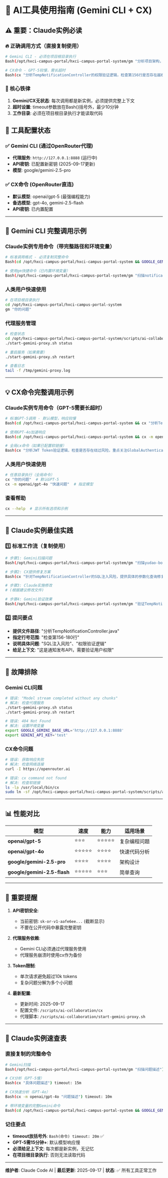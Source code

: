 # 🚀 AI工具使用指南 (Gemini CLI + CX)

## ⚠️ 重要：Claude实例必读

### 🔥 正确调用方式（直接复制使用）
```bash
# Gemini CLI - 必须在项目根目录执行
Bash(/opt/hxci-campus-portal/hxci-campus-portal-system/gm "分析项目架构，扫描src目录下所有Controller类的安全风险") timeout: 20m

# CX命令 - GPT-5较慢，需长超时
Bash(cx "分析TempNotificationController的权限验证逻辑，检查第156行是否存在越权风险") timeout: 15m
```

### 🚨 核心铁律
1. **Gemini/CX无状态**: 每次调用都是新实例，必须提供完整上下文
2. **超时设置**: timeout参数放在Bash()括号外，最少10分钟
3. **工作目录**: 必须在项目根目录执行才能读取代码

## 🔧 工具配置状态

### ✅ Gemini CLI (通过OpenRouter代理)
- **代理服务**: `http://127.0.0.1:8888` (运行中)
- **API密钥**: 已配置新密钥 (2025-09-17更新)
- **模型**: google/gemini-2.5-pro

### ✅ CX命令 (OpenRouter直连)
- **默认模型**: openai/gpt-5 (最强编程能力)
- **备选模型**: gpt-4o, gemini-2.5-flash
- **API密钥**: 已内置配置

---

## 🤖 Gemini CLI 完整调用示例

### Claude实例专用命令（带完整路径和环境变量）
```bash
# 标准调用格式 - 必须复制完整命令
Bash(cd /opt/hxci-campus-portal/hxci-campus-portal-system && GOOGLE_GEMINI_BASE_URL='http://127.0.0.1:8888' GEMINI_API_KEY='test' gemini -p "分析yudao-boot-mini目录下的Controller类，找出潜在的SQL注入风险点，需要扫描所有@RestController注解的类") timeout: 20m

# 使用gm快捷命令（已内置环境变量）
Bash(/opt/hxci-campus-portal/hxci-campus-portal-system/gm "扫描notification相关的所有Java文件，分析权限控制实现是否完善") timeout: 20m
```

### 人类用户快速使用
```bash
# 在项目根目录执行
cd /opt/hxci-campus-portal/hxci-campus-portal-system
gm "你的问题"
```

### 代理服务管理
```bash
# 检查状态
cd /opt/hxci-campus-portal/hxci-campus-portal-system/scripts/ai-collaboration/
./start-gemini-proxy.sh status

# 重启服务（如果需要）
./start-gemini-proxy.sh restart

# 查看日志
tail -f /tmp/gemini-proxy.log
```

---

## 💡 CX命令完整调用示例

### Claude实例专用命令（GPT-5需要长超时）
```bash
# 标准GPT-5调用 - 默认模型，响应较慢
Bash(cd /opt/hxci-campus-portal/hxci-campus-portal-system && cx "分析TempNotificationController.java的publishToDatabase方法，检查SQL注入风险，特别关注第231-245行的参数处理逻辑") timeout: 15m

# 使用GPT-4o加速响应
Bash(cd /opt/hxci-campus-portal/hxci-campus-portal-system && cx -m openai/gpt-4o "快速分析PermissionCacheConfig的Redis配置是否合理") timeout: 10m

# 全局cx命令（如果已配置软链接）
Bash(cx "分析JWT Token验证逻辑，检查是否存在绕过风险，重点关注GlobalAuthenticationConfig类") timeout: 15m
```

### 人类用户快速使用
```bash
# 任意目录执行（全局命令）
cx "你的问题"  # 默认GPT-5
cx -m openai/gpt-4o "快速问题"  # 指定模型
```

### 查看帮助
```bash
cx --help  # 显示所有选项和示例
```

---

## 🎯 Claude实例最佳实践

### 1️⃣ 标准工作流（复制使用）
```bash
# 步骤1: Gemini扫描问题
Bash(/opt/hxci-campus-portal/hxci-campus-portal-system/gm "扫描yudao-boot-mini/yudao-server/src目录，找出所有安全漏洞，包括SQL注入、XSS、CSRF等") timeout: 20m

# 步骤2: CX提供修复方案
Bash(cx "针对TempNotificationController的SQL注入风险，提供具体的参数化查询修复代码") timeout: 15m

# 步骤3: Claude实施修改
# (根据建议修改文件)

# 步骤4: Gemini验证效果
Bash(/opt/hxci-campus-portal/hxci-campus-portal-system/gm "验证TempNotificationController的SQL注入问题是否已修复") timeout: 20m
```

### 2️⃣ 提问要点
- **提供文件路径**: "分析TempNotificationController.java"
- **指定行号范围**: "检查第156-180行"
- **说明具体问题**: "SQL注入风险"、"权限验证逻辑"
- **给足上下文**: "这是通知发布API，需要验证用户权限"

---

## 🔧 故障排除

### Gemini CLI问题
```bash
# 错误: "Model stream completed without any chunks"
# 解决: 检查代理服务
./start-gemini-proxy.sh status
./start-gemini-proxy.sh restart

# 错误: 404 Not Found
# 解决: 设置环境变量
export GOOGLE_GEMINI_BASE_URL='http://127.0.0.1:8888'
export GENINI_API_KEY='test'
```

### CX命令问题
```bash
# 错误: 获取响应失败
# 解决: 检查网络连接
curl -I https://openrouter.ai

# 错误: cx command not found
# 解决: 检查软链接
ls -la /usr/local/bin/cx
sudo ln -sf /opt/hxci-campus-portal/hxci-campus-portal-system/scripts/ai-collaboration/cx /usr/local/bin/cx
```

---

## 📊 性能对比

| 模型 | 速度 | 能力 | 适用场景 |
|------|------|------|----------|
| **openai/gpt-5** | ⭐⭐⭐ | ⭐⭐⭐⭐⭐ | 复杂编程问题 |
| **openai/gpt-4o** | ⭐⭐⭐⭐⭐ | ⭐⭐⭐⭐ | 快速代码分析 |
| **google/gemini-2.5-pro** | ⭐⭐⭐⭐ | ⭐⭐⭐⭐ | 架构设计 |
| **google/gemini-2.5-flash** | ⭐⭐⭐⭐⭐ | ⭐⭐⭐ | 简单查询 |

---

## 🚨 重要提醒

1. **API密钥安全**:
   - 当前密钥: `sk-or-v1-aafe6ee...` (截断显示)
   - 不要在公开代码中暴露完整密钥

2. **代理服务依赖**:
   - Gemini CLI必须通过代理服务使用
   - 代理服务崩溃时使用cx作为备份

3. **Token限制**:
   - 单次请求避免超过10k tokens
   - 复杂问题分解为多个小问题

4. **最新配置**:
   - 更新时间: 2025-09-17
   - 配置文件: `/scripts/ai-collaboration/cx`
   - 代理脚本: `/scripts/ai-collaboration/start-gemini-proxy.sh`

---

## 📝 Claude实例速查表

### 直接复制的完整命令
```bash
# Gemini扫描
Bash(/opt/hxci-campus-portal/hxci-campus-portal-system/gm "扫描问题描述") timeout: 20m

# CX分析（GPT-5慢）
Bash(cx "具体问题描述") timeout: 15m

# CX快速分析（GPT-4o）
Bash(cx -m openai/gpt-4o "问题描述") timeout: 10m

# 带环境变量的完整Gemini命令
Bash(cd /opt/hxci-campus-portal/hxci-campus-portal-system && GOOGLE_GEMINI_BASE_URL='http://127.0.0.1:8888' GEMINI_API_KEY='test' gemini -p "详细问题描述") timeout: 20m
```

### 记住要点
- **timeout放括号外**: `Bash(命令) timeout: 20m` ✅
- **GPT-5需15分钟+**: 默认模型响应慢
- **必须给足上下文**: 每次都是新实例，无记忆
- **在项目根目录执行**: 否则无法读取代码

---

**维护者**: Claude Code AI | **最后更新**: 2025-09-17 | **状态**: ✅ 所有工具正常工作